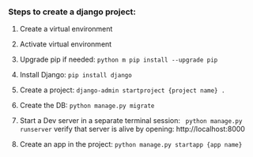 ### Steps to create a django project:

1. Create a virtual environment
2. Activate virtual environment
3. Upgrade pip if needed:
    ```python m pip install --upgrade pip```

4. Install Django: 
    ```pip install django```

5. Create a project: 
    ```django-admin startproject {project name} . ```

6. Create the DB:
 ``` python manage.py migrate ```

7. Start a Dev server in a separate terminal session: 
    ``` python manage.py runserver``` 
verify that server is alive by opening: http://localhost:8000

8. Create an app in the project: 
    ``` python manage.py startapp {app name} ```